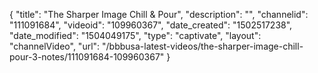 {
    "title": "The Sharper Image Chill &amp; Pour",
    "description": "",
    "channelid": "111091684",
    "videoid": "109960367",
    "date_created": "1502517238",
    "date_modified": "1504049175",
    "type": "captivate",
    "layout": "channelVideo",
    "url": "\/bbbusa-latest-videos\/the-sharper-image-chill-pour-3-notes\/111091684-109960367"
}